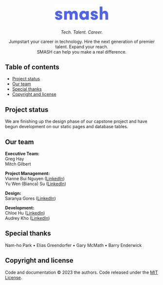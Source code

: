 <br/>
<p align="center">
  <a href="https://smash.technology/">
    <img src="./logo_text.svg" alt="Logo" width=180>
  </a>

  <p align="center">
    <em>Tech. Talent. Career.</em>
  </p>
  <p align="center">
    Jumpstart your career in technology. Hire the next generation of premier talent. Expand your reach.<br> SMASH can help you make a real difference.
  </p>
</p>


## Table of contents

- [Project status](#project-status)
- [Our team](#our-team)
- [Special thanks](#special-thanks)
- [Copyright and license](#copyright-and-license)


## Project status
We are finishing up the design phase of our capstone project and have begun development on our static pages and database tables.


## Our team
**Executive Team:**\
Greg Hay\
Mitch Gilbert

**Project Management:**\
Vianne Bui Nguyen ([LinkedIn](https://www.linkedin.com/in/vianneb/))\
Yu Wen (Bianca) Su ([LinkedIn](https://www.linkedin.com/in/bianca-yu-wen-su/))

**Design:**\
Saranya Gores ([LinkedIn](https://www.linkedin.com/in/saranya-gores/))

**Development:**\
Chloe Hu ([LinkedIn](https://www.linkedin.com/in/chloe-hu-a08353198/))\
Audrey Kho ([LinkedIn](https://www.linkedin.com/in/audrey-kho/))

## Special thanks
Nam-ho Park &#8226; Elias Greendorfer &#8226; Gary McMath &#8226; Barry Enderwick

## Copyright and license

Code and documentation &copy; 2023 the authors. Code released under the [MIT License](./LICENSE).
